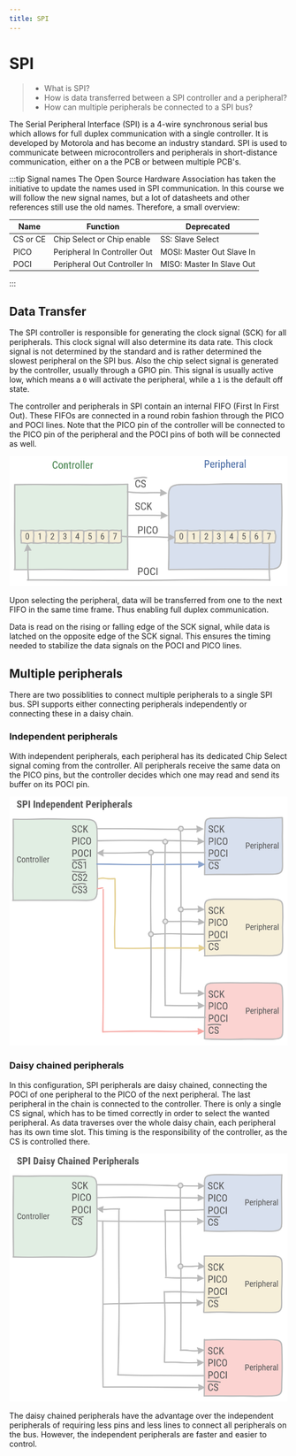 ```yaml
---
title: SPI
---
```


# SPI

> * What is SPI?
> * How is data transferred between a SPI controller and a peripheral?
> * How can multiple peripherals be connected to a SPI bus?

The Serial Peripheral Interface (SPI) is a 4-wire synchronous serial bus which allows for full duplex communication with a single controller. It is developed by Motorola and has become an industry standard. SPI is used to communicate between microcontrollers and peripherals in short-distance communication, either on a the PCB or between multiple PCB's.

:::tip Signal names
The Open Source Hardware Association has taken the initiative to update the names used in SPI communication. In this course we will follow the new signal names, but a lot of datasheets and other references still use the old names. Therefore, a small overview:

| Name | Function | Deprecated |
| --- | --- | --- |
| CS or CE | Chip Select or Chip enable  | SS: Slave Select |
| PICO | Peripheral In Controller Out | MOSI: Master Out Slave In |
| POCI | Peripheral Out Controller In | MISO: Master In Slave Out|

:::

## Data Transfer

The SPI controller is responsible for generating the clock signal (SCK) for all peripherals. This clock signal will also determine its data rate. This clock signal is not determined by the standard and is rather determined the slowest peripheral on the SPI bus. Also the chip select signal is generated by the controller, usually through a GPIO pin. This signal is usually active low, which means a `0` will activate the peripheral, while a `1` is the default off state.

The controller and peripherals in SPI contain an internal FIFO (First In First Out). These FIFOs are connected in a round robin fashion through the PICO and POCI lines. Note that the PICO pin of the controller will be connected to the PICO pin of the peripheral and the POCI pins of both will be connected as well.

![Peripheral connected to controller](./assets/controller-peripheral.png)

Upon selecting the peripheral, data will be transferred from one to the next FIFO in the same time frame. Thus enabling full duplex communication.

Data is read on the rising or falling edge of the SCK signal, while data is latched on the opposite edge of the SCK signal. This ensures the timing needed to stabilize the data signals on the POCI and PICO lines.

## Multiple peripherals

There are two possiblities to connect multiple peripherals to a single SPI bus. SPI supports either connecting peripherals independently or connecting these in a daisy chain.

### Independent peripherals

With independent peripherals, each peripheral has its dedicated Chip Select signal coming from the controller. All peripherals receive the same data on the PICO pins, but the controller decides which one may read and send its buffer on its POCI pin.

![Independent peripherals](./assets/independent-peripherals.png)

### Daisy chained peripherals

In this configuration, SPI peripherals are daisy chained, connecting the POCI of one peripheral to the PICO of the next peripheral. The last peripheral in the chain is connected to the controller. There is only a single CS signal, which has to be timed correctly in order to select the wanted peripheral. As data traverses over the whole daisy chain, each peripheral has its own time slot. This timing is the responsibility of the controller, as the CS is controlled there.

![Daisy chained peripherals](./assets/daisy-chained.png)

The daisy chained peripherals have the advantage over the independent peripherals of requiring less pins and less lines to connect all peripherals on the bus. However, the independent peripherals are faster and easier to control.
